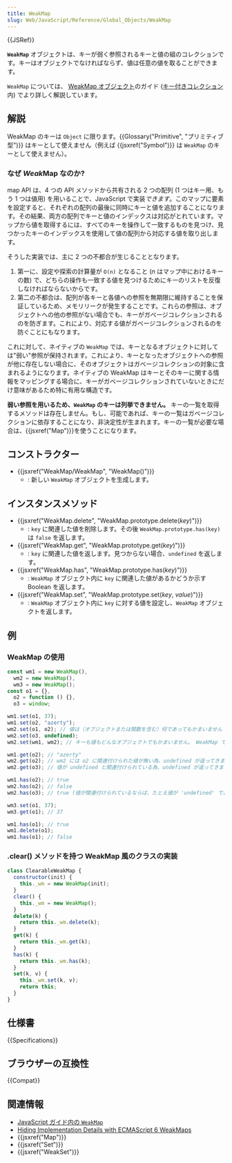 ```yaml
---
title: WeakMap
slug: Web/JavaScript/Reference/Global_Objects/WeakMap
---
```


{{JSRef}}

**`WeakMap`** オブジェクトは、キーが弱く参照されるキーと値の組のコレクションです。キーはオブジェクトでなければならず、値は任意の値を取ることができます。

`WeakMap` については、 [WeakMap オブジェクト](/ja/docs/Web/JavaScript/Guide/Keyed_collections)のガイド ([キー付きコレクション](/ja/docs/Web/JavaScript/Guide/Keyed_collections)内) でより詳しく解説しています。

## 解説

WeakMap のキーは `Object` に限ります。{{Glossary("Primitive", "プリミティブ型")}} はキーとして使えません（例えば {{jsxref("Symbol")}} は `WeakMap` のキーとして使えません）。

### なぜ *Weak*Map なのか?

map API は、4 つの API メソッドから共有される 2 つの配列 (1 つはキー用、もう 1 つは値用) を用いることで、JavaScript で実装*できます*。このマップに要素を設定すると、それぞれの配列の最後に同時にキーと値を追加することになります。その結果、両方の配列でキーと値のインデックスは対応がとれています。マップから値を取得するには、すべてのキーを操作して一致するものを見つけ、見つかったキーのインデックスを使用して値の配列から対応する値を取り出します。

そうした実装では、主に 2 つの不都合が生じることとなります。

1. 第一に、設定や探索の計算量が `O(n)` となること (_n_ はマップ中におけるキーの数) で、どちらの操作も一致する値を見つけるためにキーのリストを反復しなければならないからです。
2. 第二の不都合は、配列が各キーと各値への参照を無期限に維持することを保証しているため、メモリリークが発生することです。これらの参照は、オブジェクトへの他の参照がない場合でも、キーがガベージコレクションされるのを防ぎます。これにより、対応する値がガベージコレクションされるのを防ぐことにもなります。

これに対して、ネイティブの `WeakMap` では、キーとなるオブジェクトに対しては"弱い"参照が保持されます。これにより、キーとなったオブジェクトへの参照が他に存在しない場合に、そのオブジェクトはガベージコレクションの対象に含まれるようになります。ネイティブの WeakMap はキーとそのキーに関する情報をマッピングする場合に、キーがガベージコレクションされていないときにだけ意味があるため特に有用な構造です。

**弱い参照を用いるため、`WeakMap` のキーは列挙できません。** キーの一覧を取得するメソッドは存在しません。もし、可能であれば、キーの一覧はガベージコレクションに依存することになり、非決定性が生まれます。キーの一覧が必要な場合は、{{jsxref("Map")}}を使うことになります。

## コンストラクター

- {{jsxref("WeakMap/WeakMap", "WeakMap()")}}
  - : 新しい `WeakMap` オブジェクトを生成します。

## インスタンスメソッド

- {{jsxref("WeakMap.delete", "WeakMap.prototype.delete(<var>key</var>)")}}
  - : `key` に関連した値を削除します。その後 `WeakMap.prototype.has(key)` は `false` を返します。
- {{jsxref("WeakMap.get", "WeakMap.prototype.get(<var>key</var>)")}}
  - : `key` に関連した値を返します。見つからない場合、`undefined` を返します。
- {{jsxref("WeakMap.has", "WeakMap.prototype.has(<var>key</var>)")}}
  - : `WeakMap` オブジェクト内に `key` に関連した値があるかどうか示す Boolean を返します。
- {{jsxref("WeakMap.set", "WeakMap.prototype.set(<var>key</var>, <var>value</var>)")}}
  - : `WeakMap` オブジェクト内に `key` に対する値を設定し、`WeakMap` オブジェクトを返します。

## 例

### WeakMap の使用

```js
const wm1 = new WeakMap(),
  wm2 = new WeakMap(),
  wm3 = new WeakMap();
const o1 = {},
  o2 = function () {},
  o3 = window;

wm1.set(o1, 37);
wm1.set(o2, "azerty");
wm2.set(o1, o2); // 値は（オブジェクトまたは関数を含む）何であってもかまいません
wm2.set(o3, undefined);
wm2.set(wm1, wm2); // キーも値もどんなオブジェクトでもかまいません。 WeakMap であってもよいのです！

wm1.get(o2); // "azerty"
wm2.get(o2); // wm2 には o2 に関連付けられた値が無い為、undefined が返ってきます
wm2.get(o3); // 値が undefined と関連付けられている為、undefined が返ってきます

wm1.has(o2); // true
wm2.has(o2); // false
wm2.has(o3); // true (値が関連付けられているならば、たとえ値が 'undefined' であっても true となります)

wm3.set(o1, 37);
wm3.get(o1); // 37

wm1.has(o1); // true
wm1.delete(o1);
wm1.has(o1); // false
```

### .clear() メソッドを持つ WeakMap 風のクラスの実装

```js
class ClearableWeakMap {
  constructor(init) {
    this._wm = new WeakMap(init);
  }
  clear() {
    this._wm = new WeakMap();
  }
  delete(k) {
    return this._wm.delete(k);
  }
  get(k) {
    return this._wm.get(k);
  }
  has(k) {
    return this._wm.has(k);
  }
  set(k, v) {
    this._wm.set(k, v);
    return this;
  }
}
```

## 仕様書

{{Specifications}}

## ブラウザーの互換性

{{Compat}}

## 関連情報

- [JavaScript ガイド内の `WeakMap`](/ja/docs/Web/JavaScript/Guide/Keyed_collections#WeakMap_object)
- [Hiding Implementation Details with ECMAScript 6 WeakMaps](http://fitzgeraldnick.com/weblog/53/)
- {{jsxref("Map")}}
- {{jsxref("Set")}}
- {{jsxref("WeakSet")}}
